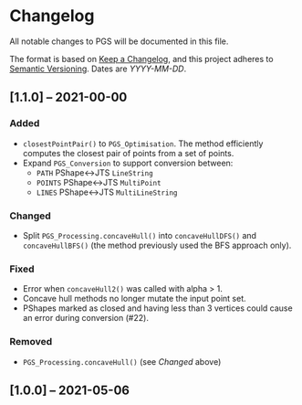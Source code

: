 # Changelog

All notable changes to PGS will be documented in this file.

The format is based on [Keep a Changelog](https://keepachangelog.com/en/1.0.0/),
and this project adheres to [Semantic Versioning](https://semver.org/spec/v2.0.0.html). Dates are *YYYY-MM-DD*.

## [1.1.0] – 2021-00-00

### Added


- `closestPointPair()` to `PGS_Optimisation`. The method efficiently computes the closest pair of points from a set of points.
- Expand `PGS_Conversion` to support conversion between:
  - `PATH` PShape<->JTS `LineString`
  - `POINTS` PShape<->JTS `MultiPoint`
  - `LINES` PShape<->JTS `MultiLineString`

### Changed 

- Split `PGS_Processing.concaveHull()` into `concaveHullDFS()` and `concaveHullBFS()` (the method previously used the BFS approach only).

### Fixed
- Error when `concaveHull2()` was called with alpha > 1.
- Concave hull methods no longer mutate the input point set.
- PShapes marked as closed and having less than 3 vertices could cause an error during conversion (#22).

### Removed
- `PGS_Processing.concaveHull()` (see *Changed* above)

## [1.0.0] – 2021-05-06